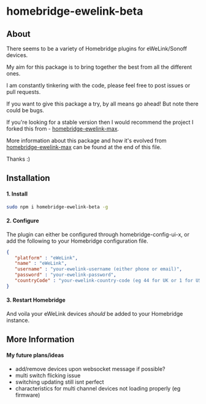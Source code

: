 # homebridge-ewelink-beta

## About

There seems to be a variety of Homebridge plugins for eWeLink/Sonoff devices.

My aim for this package is to bring together the best from all the different ones.

I am constantly tinkering with the code, please feel free to post issues or pull requests.

If you want to give this package a try, by all means go ahead! But note there could be bugs.

If you're looking for a stable version then I would recommend the project I forked this from - [homebridge-ewelink-max](https://github.com/howanghk/homebridge-ewelink).

More information about this package and how it's evolved from [homebridge-ewelink-max](https://github.com/howanghk/homebridge-ewelink) can be found at the end of this file.

Thanks :)

## Installation

#### 1. Install

```bash
sudo npm i homebridge-ewelink-beta -g
```

#### 2. Configure
The plugin can either be configured through homebridge-config-ui-x, or add the following to your Homebridge configuration file.

```json
{
   "platform" : "eWeLink",
   "name" : "eWeLink",
   "username" : "your-ewelink-username (either phone or email)",
   "password" : "your-ewelink-password",
   "countryCode" : "your-ewelink-country-code (eg 44 for UK or 1 for USA)"
}
```

#### 3. Restart Homebridge
And voila your eWeLink devices *should* be added to your Homebridge instance.

## More Information

#### My future plans/ideas

- add/remove devices upon websocket message if possible?
- multi switch flicking issue
- switching updating still isnt perfect
- characteristics for multi channel devices not loading properly (eg firmware)
